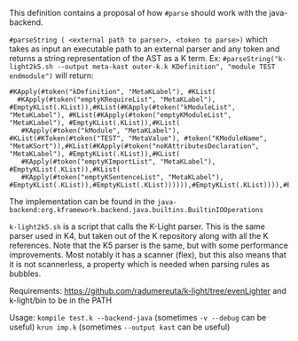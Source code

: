 This definition contains a proposal of how `#parse` should work with the java-backend. 

`#parseString ( <external path to parser>, <token to parse>)`
which takes as input an executable path to an external parser and any token
and returns a string representation of the AST as a K term.
Ex:
`#parseString("k-light2k5.sh --output meta-kast outer-k.k KDefinition", "module TEST endmodule")`
will return:
```
#KApply(#token("kDefinition", "MetaKLabel"), #KList(
  #KApply(#token("emptyKRequireList", "MetaKLabel"), #EmptyKList(.KList)),#KList(#KApply(#token("kModuleList", "MetaKLabel"), #KList(#KApply(#token("emptyKModuleList", "MetaKLabel"), #EmptyKList(.KList)),#KList(
   #KApply(#token("kModule", "MetaKLabel"), #KList(#KToken(#token("TEST", "MetaValue"), #token("KModuleName", "MetaKSort")),#KList(#KApply(#token("noKAttributesDeclaration", "MetaKLabel"), #EmptyKList(.KList)),#KList(
   #KApply(#token("emptyKImportList", "MetaKLabel"), #EmptyKList(.KList)),#KList(
   #KApply(#token("emptyKSentenceList", "MetaKLabel"), #EmptyKList(.KList)),#EmptyKList(.KList)))))),#EmptyKList(.KList)))),#EmptyKList(.KList))))
```

The implementation can be found in the `java-backend:org.kframework.backend.java.builtins.BuiltinIOOperations`

`k-light2k5.sh` is a script that calls the K-Light parser. This is the same parser used in K4,
but taken out of the K repository along with all the K references.
Note that the K5 parser is the same, but with some performance improvements. Most notably it
has a scanner (flex), but this also means that it is not scannerless, a property which
is needed when parsing rules as bubbles.

Requirements:
https://github.com/radumereuta/k-light/tree/evenLighter
and k-light/bin to be in the PATH

Usage:
`kompile test.k --backend-java` (sometimes `-v --debug` can be useful)
`krun imp.k` (sometimes `--output kast` can be useful)

